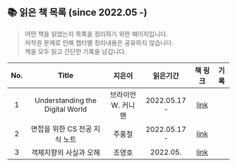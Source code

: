 
## 📚 읽은 책 목록 (since 2022.05 -)
> 어떤 책을 읽었는지 목록을 정리하기 위한 페이지입니다. <br/>
> 저작권 문제로 인해 챕터별 정리내용은 공유하지 않습니다. <br/>
> 책을 모두 읽고 간단한 기록을 남깁니다.


| No.|     Title      | 지은이 |                          읽은기간                           | 책 링크 | 기록 |
| :--: |:------------: | :--: | :------------------------------------------------------: |:--:| :--:|
| 1 |Understanding the Digital World |  브라이언 W. 커니핸    | 2022.05.17 -  |[link](http://www.yes24.com/Product/Goods/105803863)|  |
| 2 |면접을 위한 CS 전공 지식 노트 |  주홍철    | 2022.05.17 -  |[link](http://www.yes24.com/Product/Goods/108887922)| |
| 3 |객체지향의 사실과 오해 |  조영호    | 2022.05.  |[link](http://www.yes24.com/24/Category/Series/001?SeriesNumber=106256)| |
